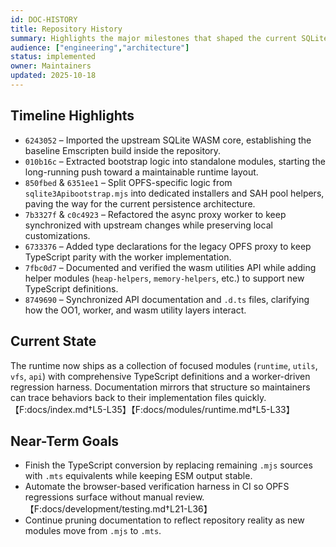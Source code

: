 ```yaml
---
id: DOC-HISTORY
title: Repository History
summary: Highlights the major milestones that shaped the current SQLite WASM distribution and documentation.
audience: ["engineering","architecture"]
status: implemented
owner: Maintainers
updated: 2025-10-18
---
```


## Timeline Highlights

- `6243052` – Imported the upstream SQLite WASM core, establishing the baseline Emscripten build inside the repository.
- `010b16c` – Extracted bootstrap logic into standalone modules, starting the long-running push toward a maintainable runtime layout.
- `850fbed` & `6351ee1` – Split OPFS-specific logic from `sqlite3Apibootstrap.mjs` into dedicated installers and SAH pool helpers, paving the way for the current persistence architecture.
- `7b3327f` & `c0c4923` – Refactored the async proxy worker to keep synchronized with upstream changes while preserving local customizations.
- `6733376` – Added type declarations for the legacy OPFS proxy to keep TypeScript parity with the worker implementation.
- `7fbc0d7` – Documented and verified the wasm utilities API while adding helper modules (`heap-helpers`, `memory-helpers`, etc.) to support new TypeScript definitions.
- `8749690` – Synchronized API documentation and `.d.ts` files, clarifying how the OO1, worker, and wasm utility layers interact.

## Current State

The runtime now ships as a collection of focused modules (`runtime`, `utils`, `vfs`, `api`) with comprehensive TypeScript definitions and a worker-driven regression harness. Documentation mirrors that structure so maintainers can trace behaviors back to their implementation files quickly.【F:docs/index.md†L5-L35】【F:docs/modules/runtime.md†L5-L33】

## Near-Term Goals

* Finish the TypeScript conversion by replacing remaining `.mjs` sources with `.mts` equivalents while keeping ESM output stable.
* Automate the browser-based verification harness in CI so OPFS regressions surface without manual review.【F:docs/development/testing.md†L21-L36】
* Continue pruning documentation to reflect repository reality as new modules move from `.mjs` to `.mts`.
